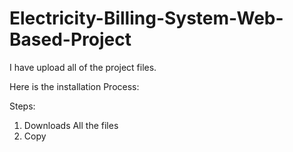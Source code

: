 # Electricity-Billing-System-Web-Based-Project

I have upload all of the project files.


Here is the installation Process:

Steps:
1. Downloads All the files
2. Copy 
